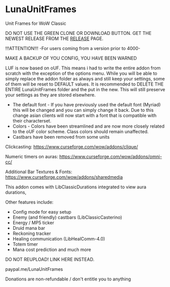 # LunaUnitFrames
Unit Frames for WoW Classic

DO NOT USE THE GREEN CLONE OR DOWNLOAD BUTTON. GET THE NEWEST RELEASE FROM THE [RELEASE](https://github.com/Aviana/LunaUnitFrames/releases) PAGE.

!!!ATTENTION!!!
-For users coming from a version prior to 4000-

MAKE A BACKUP OF YOU CONFIG, YOU HAVE BEEN WARNED

LUF is now based on oUF. This means i had to write the entire addon from scratch with the exception of the options menu.
While you will be able to simply replace the addon folder as always and still keep your settings, some of them will be reset to DEFAULT values.
It is recommended to DELETE THE ENTIRE LunaUnitFrames folder and the put in the new. This will still preserve your settings as they are stored elsewhere.

- The default font - If you have previously used the default font (Myriad) this will be changed and you can simply change it back.
Due to this change asian clients will now start with a font that is compatible with their characterset.
- Colors - Colors have been streamlined and are now more closely related to the oUF color scheme. Class colors should remain unaffected.
- Castbars have been removed from some units

Clickcasting:
https://www.curseforge.com/wow/addons/clique/

Numeric timers on auras:
https://www.curseforge.com/wow/addons/omni-cc/

Additional Bar Textures & Fonts:
https://www.curseforge.com/wow/addons/sharedmedia

This addon comes with LibClassicDurations integrated to view aura durations,

Other features include:

- Config mode for easy setup
- Enemy (and friendly) castbars (LibClassicCasterino)
- Energy / MP5 ticker
- Druid mana bar
- Reckoning tracker
- Healing communication (LibHealComm-4.0)
- Totem timer
- Mana cost prediction
and much more


DO NOT REUPLOAD! LINK HERE INSTEAD.


paypal.me/LunaUnitFrames

Donations are non-refundable / don't entitle you to anything
